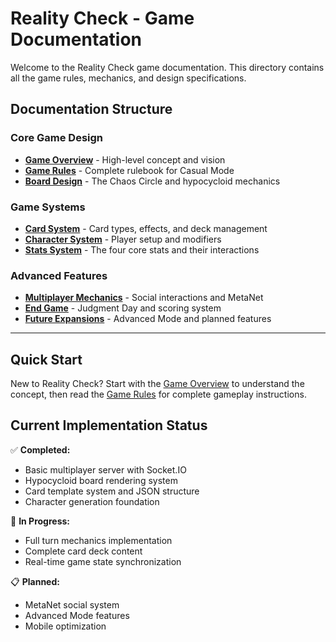 
# Reality Check - Game Documentation

Welcome to the Reality Check game documentation. This directory contains all the game rules, mechanics, and design specifications.

## Documentation Structure

### Core Game Design
- [**Game Overview**](./game-overview.md) - High-level concept and vision
- [**Game Rules**](./game-rules.md) - Complete rulebook for Casual Mode
- [**Board Design**](./board-design.md) - The Chaos Circle and hypocycloid mechanics

### Game Systems
- [**Card System**](./card-system.md) - Card types, effects, and deck management
- [**Character System**](./character-system.md) - Player setup and modifiers
- [**Stats System**](./stats-system.md) - The four core stats and their interactions

### Advanced Features
- [**Multiplayer Mechanics**](./multiplayer-mechanics.md) - Social interactions and MetaNet
- [**End Game**](./end-game.md) - Judgment Day and scoring system
- [**Future Expansions**](./future-expansions.md) - Advanced Mode and planned features

---

## Quick Start

New to Reality Check? Start with the [Game Overview](./game-overview.md) to understand the concept, then read the [Game Rules](./game-rules.md) for complete gameplay instructions.

## Current Implementation Status

✅ **Completed:**
- Basic multiplayer server with Socket.IO
- Hypocycloid board rendering system
- Card template system and JSON structure
- Character generation foundation

🚧 **In Progress:**
- Full turn mechanics implementation
- Complete card deck content
- Real-time game state synchronization

📋 **Planned:**
- MetaNet social system
- Advanced Mode features
- Mobile optimization

